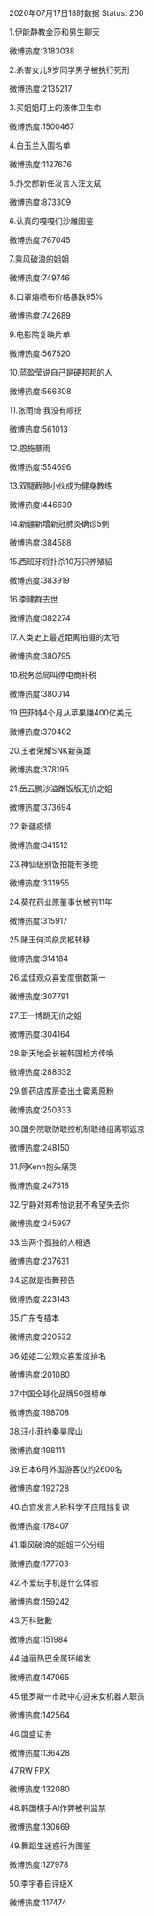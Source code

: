 2020年07月17日18时数据
Status: 200

1.伊能静教金莎和男生聊天

微博热度:3183038

2.杀害女儿9岁同学男子被执行死刑

微博热度:2135217

3.买姐姐盯上的液体卫生巾

微博热度:1500467

4.白玉兰入围名单

微博热度:1127676

5.外交部新任发言人汪文斌

微博热度:873309

6.认真的嘎嘎们沙雕图鉴

微博热度:767045

7.乘风破浪的姐姐

微博热度:749746

8.口罩熔喷布价格暴跌95%

微博热度:742689

9.电影院复映片单

微博热度:567520

10.蓝盈莹说自己是硬邦邦的人

微博热度:566308

11.张雨绮 我没有顺拐

微博热度:561013

12.恩施暴雨

微博热度:554696

13.双腿截肢小伙成为健身教练

微博热度:446639

14.新疆新增新冠肺炎确诊5例

微博热度:384588

15.西班牙将扑杀10万只养殖貂

微博热度:383919

16.李建群去世

微博热度:382274

17.人类史上最近距离拍摄的太阳

微博热度:380795

18.税务总局叫停电商补税

微博热度:380014

19.巴菲特4个月从苹果赚400亿美元

微博热度:379402

20.王者荣耀SNK新英雄

微博热度:378195

21.岳云鹏沙溢蹭饭版无价之姐

微博热度:373694

22.新疆疫情

微博热度:341512

23.神仙级别饭拍能有多绝

微博热度:331955

24.葵花药业原董事长被判11年

微博热度:315917

25.赌王何鸿燊灵柩转移

微博热度:314184

26.孟佳观众喜爱度倒数第一

微博热度:307791

27.王一博跳无价之姐

微博热度:304164

28.新天地会长被韩国检方传唤

微博热度:288632

29.兽药店库房查出土霉素原粉

微博热度:250333

30.国务院联防联控机制联络组离鄂返京

微博热度:248150

31.阿Kenn抱头痛哭

微博热度:247518

32.宁静对郑希怡说我不希望失去你

微博热度:245997

33.当两个孤独的人相遇

微博热度:237631

34.这就是街舞预告

微博热度:223143

35.广东专插本

微博热度:220532

36.姐姐二公观众喜爱度排名

微博热度:201080

37.中国全球化品牌50强榜单

微博热度:198708

38.汪小菲约秦昊爬山

微博热度:198111

39.日本6月外国游客仅约2600名

微博热度:192728

40.白宫发言人称科学不应阻挡复课

微博热度:178407

41.乘风破浪的姐姐三公分组

微博热度:177703

42.不爱玩手机是什么体验

微博热度:159242

43.万科致歉

微博热度:151984

44.迪丽热巴金属环编发

微博热度:147065

45.俄罗斯一市政中心迎来女机器人职员

微博热度:142564

46.国盛证券

微博热度:136428

47.RW FPX

微博热度:132080

48.韩国棋手AI作弊被判监禁

微博热度:130669

49.舞蹈生迷惑行为图鉴

微博热度:127978

50.李宇春自评级X

微博热度:117474

